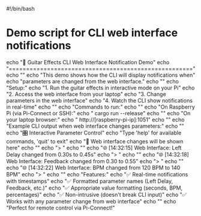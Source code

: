 #!/bin/bash

# Demo script for CLI web interface notifications

echo "🎸 Guitar Effects CLI Web Interface Notification Demo" echo
"=====================================================" echo "" echo "This demo
shows how the CLI will display notifications when" echo "parameters are changed
from the web interface." echo "" echo "Setup:" echo "1. Run the guitar effects
in interactive mode on your Pi" echo "2. Access the web interface from your
laptop" echo "3. Change parameters in the web interface" echo "4. Watch the CLI
show notifications in real-time" echo "" echo "Commands to run:" echo "" echo
"On Raspberry Pi (via Pi-Connect or SSH):" echo " cargo run --release" echo ""
echo "On your laptop browser:" echo " http://[raspberry-pi-ip]:1051" echo ""
echo "Example CLI output when web interface changes parameters:" echo "" echo
"🎛️ Interactive Parameter Control" echo "Type 'help' for available commands,
'quit' to exit" echo "📱 Web interface changes will be shown here" echo "" echo
"> " echo "" echo "🌐 [14:32:15] Web Interface: Left Delay changed from 0.30s to
0.45s" echo "> " echo "" echo "🌐 [14:32:18] Web Interface: Feedback changed
from 0.30 to 0.55" echo "> " echo "" echo "🌐 [14:32:22] Web Interface: BPM
changed from 120 BPM to 140 BPM" echo "> " echo "" echo "Features:" echo "✅
Real-time notifications with timestamps" echo "✅ Formatted parameter names
(Left Delay, Feedback, etc.)" echo "✅ Appropriate value formatting (seconds,
BPM, percentages)" echo "✅ Non-intrusive (doesn't break CLI input)" echo "✅
Works with any parameter change from web interface" echo "" echo "Perfect for
remote control via Pi-Connect!"
